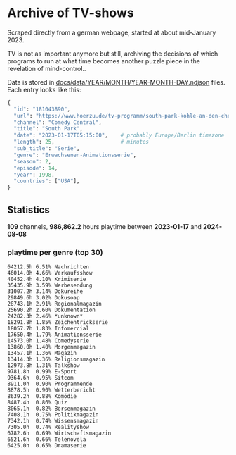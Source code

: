 # Archive of TV-shows

Scraped directly from a german webpage, started at about mid-January 2023.

TV is not as important anymore but still, archiving the decisions of which programs to run at what time
becomes another puzzle piece in the revelation of mind-control.. 

Data is stored in [docs/data/YEAR/MONTH/YEAR-MONTH-DAY.ndjson](docs/data/) files. 
Each entry looks like this:

```python
{
  "id": "181043890", 
  "url": "https://www.hoerzu.de/tv-programm/south-park-kohle-an-den-chefkoch/bid_181043890/", 
  "channel": "Comedy Central", 
  "title": "South Park", 
  "date": "2023-01-17T05:15:00",    # probably Europe/Berlin timezone 
  "length": 25,                     # minutes 
  "sub_title": "Serie", 
  "genre": "Erwachsenen-Animationsserie", 
  "season": 2, 
  "episode": 14, 
  "year": 1998, 
  "countries": ["USA"],
}
```

## Statistics

**109** channels, **986,862.2** hours playtime between **2023-01-17** and **2024-08-08**


### playtime per genre (top 30)

    64212.5h 6.51% Nachrichten
    46014.0h 4.66% Verkaufsshow
    40452.4h 4.10% Krimiserie
    35435.9h 3.59% Werbesendung
    31007.2h 3.14% Dokureihe
    29849.6h 3.02% Dokusoap
    28743.1h 2.91% Regionalmagazin
    25690.2h 2.60% Dokumentation
    24282.3h 2.46% *unknown*
    18291.8h 1.85% Zeichentrickserie
    18057.7h 1.83% Infomercial
    17650.4h 1.79% Animationsserie
    14573.0h 1.48% Comedyserie
    13860.0h 1.40% Morgenmagazin
    13457.1h 1.36% Magazin
    13414.3h 1.36% Religionsmagazin
    12973.8h 1.31% Talkshow
    9781.8h  0.99% E-Sport
    9364.6h  0.95% Sitcom
    8911.0h  0.90% Programmende
    8878.5h  0.90% Wetterbericht
    8639.2h  0.88% Komödie
    8487.4h  0.86% Quiz
    8065.1h  0.82% Börsenmagazin
    7408.1h  0.75% Politikmagazin
    7342.1h  0.74% Wissensmagazin
    7305.0h  0.74% Realityshow
    6782.6h  0.69% Wirtschaftsmagazin
    6521.6h  0.66% Telenovela
    6425.0h  0.65% Dramaserie

